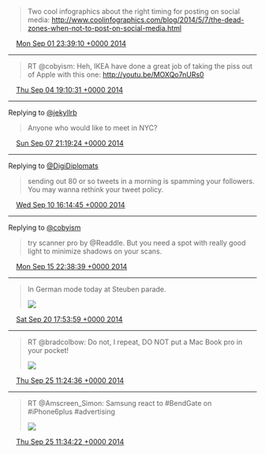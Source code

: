 > Two cool infographics about the right timing for posting on social media: http://www.coolinfographics.com/blog/2014/5/7/the-dead-zones-when-not-to-post-on-social-media.html

<img src="media/tweet.ico" width="12" /> [Mon Sep 01 23:39:10 +0000 2014](https://twitter.com/maiertech/status/506587095066894336)

----

> RT @cobyism: Heh, IKEA have done a great job of taking the piss out of Apple with this one: http://youtu.be/MOXQo7nURs0

<img src="media/tweet.ico" width="12" /> [Thu Sep 04 19:10:31 +0000 2014](https://twitter.com/maiertech/status/507606654129799169)

----

Replying to [@jekyllrb](https://twitter.com/jekyllrb/status/508711265053982720)

> Anyone who would like to meet in NYC?

<img src="media/tweet.ico" width="12" /> [Sun Sep 07 21:19:24 +0000 2014](https://twitter.com/maiertech/status/508726249758658562)

----

Replying to [@DigiDiplomats](https://twitter.com/DigiDiplomats/status/509709944846024704)

> sending out 80 or so tweets in a morning is spamming your followers. You may wanna rethink your tweet policy.

<img src="media/tweet.ico" width="12" /> [Wed Sep 10 16:14:45 +0000 2014](https://twitter.com/maiertech/status/509736747182612480)

----

Replying to [@cobyism](https://twitter.com/cobyism/status/511606355594321920)

> try scanner pro by @Readdle. But you need a spot with really good light to minimize shadows on your scans.

<img src="media/tweet.ico" width="12" /> [Mon Sep 15 22:38:39 +0000 2014](https://twitter.com/maiertech/status/511645297333010432)

----

> In German mode today at Steuben parade. 
> 
> ![](media/513385598523301888-Bx_peUBIcAAq6QE.jpg)

<img src="media/tweet.ico" width="12" /> [Sat Sep 20 17:53:59 +0000 2014](https://twitter.com/maiertech/status/513385598523301888)

----

> RT @bradcolbow: Do not, I repeat, DO NOT put a Mac Book pro in your pocket! 
> 
> ![](media/515099545999794177-ByVzT1JIcAAk01Q.png)

<img src="media/tweet.ico" width="12" /> [Thu Sep 25 11:24:36 +0000 2014](https://twitter.com/maiertech/status/515099545999794177)

----

> RT @Amscreen_Simon: Samsung react to #BendGate on #iPhone6plus #advertising 
> 
> ![](media/515102003547353088-ByX0iJgCQAEKbjp.jpg)

<img src="media/tweet.ico" width="12" /> [Thu Sep 25 11:34:22 +0000 2014](https://twitter.com/maiertech/status/515102003547353088)